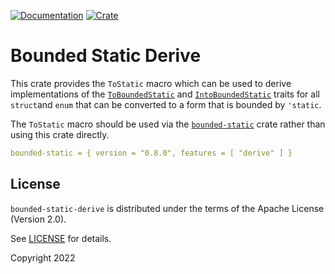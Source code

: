 [![Documentation](https://docs.rs/bounded-static-derive/badge.svg)](https://docs.rs/bounded-static-derive/0.8.0)
[![Crate](https://img.shields.io/crates/v/bounded-static-derive.svg)](https://crates.io/crates/bounded-static-derive/0.8.0)

# Bounded Static Derive

This crate provides the `ToStatic` macro which can be used to derive implementations of
the [`ToBoundedStatic`](https://docs.rs/bounded-static/0.8.0/bounded_static/trait.ToBoundedStatic.html) and
[`IntoBoundedStatic`](https://docs.rs/bounded-static/0.8.0/bounded_static/trait.IntoBoundedStatic.html) traits for all `struct`and `enum`
that can be converted to a form that is bounded by `'static`.

The `ToStatic` macro should be used via the [`bounded-static`](https://docs.rs/bounded-static/0.8.0/bounded_static) crate rather
than using this crate directly.

```yaml
bounded-static = { version = "0.8.0", features = [ "derive" ] }
```

## License

`bounded-static-derive` is distributed under the terms of the Apache License (Version 2.0).

See [LICENSE](LICENSE) for details.

Copyright 2022
